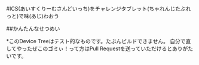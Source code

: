 #ICS(あいすくりーむさんどいっち)をチャレンジタブレット(ちゃれんじたぶれっと)で味(あじ)わおう

##かんたんなせつめい

*このDevice Treeはテスト的なものです。たぶんビルドできません。  自分で直してやったぜこのゴミぃ！って方はPull Requestを送っていただけるとありがたいです。